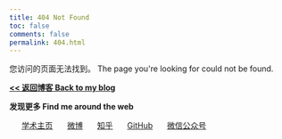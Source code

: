 ```yaml
---
title: 404 Not Found
toc: false
comments: false
permalink: 404.html
---
```

您访问的页面无法找到。 The page you're looking for could not be found.

**[<< 返回博客 Back to my blog](/)**

**发现更多 Find me around the web**

　<i class="fa fa-fw fa-home"></i>&nbsp;&nbsp;[学术主页](https://dlzhang.com "@Donglei Zhang")
　<i class="fa fa-fw fa-weibo"></i>&nbsp;&nbsp;[微博](https://www.weibo.com/prczdl "@班班_Dylan")
　<i class="fa fa-fw fa-custom zhihu"></i>&nbsp;&nbsp;[知乎](https://www.zhihu.com/people/ZhangDylan "@班班")
　<i class="fa fa-fw fa-github"></i>&nbsp;&nbsp;[GitHub](https://github.com/dongleizhang "@dongleizhang")
　<i class="fa fa-fw fa-weixin"></i>&nbsp;&nbsp;<a data-fancybox="gallery" href="/cloud/img/wechat_platform.jpg" title="@班班碎碎念">微信公众号</a>
